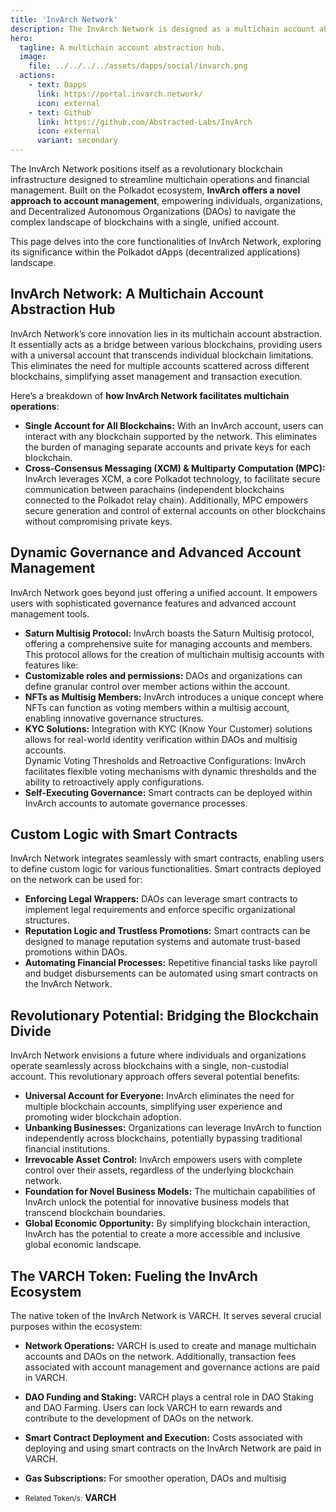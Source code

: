 ```yaml
---
title: 'InvArch Network'
description: The InvArch Network is designed as a multichain account abstraction hub that facilitates decentralized operations and financial management across diverse blockchains.
hero:
  tagline: A multichain account abstraction hub.
  image: 
    file: ../../../../assets/dapps/social/invarch.png
  actions:
    - text: Dapps
      link: https://portal.invarch.network/
      icon: external
    - text: Github
      link: https://github.com/Abstracted-Labs/InvArch
      icon: external
      variant: secondary
---
```


The InvArch Network positions itself as a revolutionary blockchain infrastructure designed to streamline multichain operations and financial management. Built on the Polkadot ecosystem, **InvArch offers a novel approach to account management**, empowering individuals, organizations, and Decentralized Autonomous Organizations (DAOs) to navigate the complex landscape of blockchains with a single, unified account.

This page delves into the core functionalities of InvArch Network, exploring its significance within the Polkadot dApps (decentralized applications) landscape.

## InvArch Network: A Multichain Account Abstraction Hub
InvArch Network’s core innovation lies in its multichain account abstraction. It essentially acts as a bridge between various blockchains, providing users with a universal account that transcends individual blockchain limitations. This eliminates the need for multiple accounts scattered across different blockchains, simplifying asset management and transaction execution.

Here’s a breakdown of **how InvArch Network facilitates multichain operations**:

- **Single Account for All Blockchains:** With an InvArch account, users can interact with any blockchain supported by the network. This eliminates the burden of managing separate accounts and private keys for each blockchain.
- **Cross-Consensus Messaging (XCM) &amp; Multiparty Computation (MPC):** InvArch leverages XCM, a core Polkadot technology, to facilitate secure communication between parachains (independent blockchains connected to the Polkadot relay chain). Additionally, MPC empowers secure generation and control of external accounts on other blockchains without compromising private keys.

## Dynamic Governance and Advanced Account Management
InvArch Network goes beyond just offering a unified account. It empowers users with sophisticated governance features and advanced account management tools.

- **Saturn Multisig Protocol:** InvArch boasts the Saturn Multisig protocol, offering a comprehensive suite for managing accounts and members. This protocol allows for the creation of multichain multisig accounts with features like:
- **Customizable roles and permissions:** DAOs and organizations can define granular control over member actions within the account.
- **NFTs as Multisig Members:** InvArch introduces a unique concept where NFTs can function as voting members within a multisig account, enabling innovative governance structures.
- **KYC Solutions:** Integration with KYC (Know Your Customer) solutions allows for real-world identity verification within DAOs and multisig accounts.  
  Dynamic Voting Thresholds and Retroactive Configurations: InvArch facilitates flexible voting mechanisms with dynamic thresholds and the ability to retroactively apply configurations.
- **Self-Executing Governance:** Smart contracts can be deployed within InvArch accounts to automate governance processes.

## Custom Logic with Smart Contracts
InvArch Network integrates seamlessly with smart contracts, enabling users to define custom logic for various functionalities. Smart contracts deployed on the network can be used for:

- **Enforcing Legal Wrappers:** DAOs can leverage smart contracts to implement legal requirements and enforce specific organizational structures.
- **Reputation Logic and Trustless Promotions:** Smart contracts can be designed to manage reputation systems and automate trust-based promotions within DAOs.
- **Automating Financial Processes:** Repetitive financial tasks like payroll and budget disbursements can be automated using smart contracts on the InvArch Network.

## Revolutionary Potential: Bridging the Blockchain Divide
InvArch Network envisions a future where individuals and organizations operate seamlessly across blockchains with a single, non-custodial account. This revolutionary approach offers several potential benefits:

- **Universal Account for Everyone:** InvArch eliminates the need for multiple blockchain accounts, simplifying user experience and promoting wider blockchain adoption.
- **Unbanking Businesses:** Organizations can leverage InvArch to function independently across blockchains, potentially bypassing traditional financial institutions.
- **Irrevocable Asset Control:** InvArch empowers users with complete control over their assets, regardless of the underlying blockchain network.
- **Foundation for Novel Business Models:** The multichain capabilities of InvArch unlock the potential for innovative business models that transcend blockchain boundaries.
- **Global Economic Opportunity:** By simplifying blockchain interaction, InvArch has the potential to create a more accessible and inclusive global economic landscape.

## The VARCH Token: Fueling the InvArch Ecosystem
The native token of the InvArch Network is VARCH. It serves several crucial purposes within the ecosystem:
- **Network Operations:** VARCH is used to create and manage multichain accounts and DAOs on the network. Additionally, transaction fees associated with account management and governance actions are paid in VARCH.
- **DAO Funding and Staking:** VARCH plays a central role in DAO Staking and DAO Farming. Users can lock VARCH to earn rewards and contribute to the development of DAOs on the network.
- **Smart Contract Deployment and Execution:** Costs associated with deploying and using smart contracts on the InvArch Network are paid in VARCH.
- **Gas Subscriptions:** For smoother operation, DAOs and multisig

- <small>Related Token/s:</small> **VARCH**